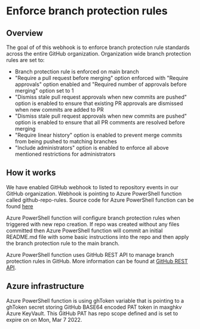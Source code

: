 # Enforce branch protection rules

## Overview

The goal of of this webhook is to enforce branch protection rule standards across the entire GitHub organization. Organization wide branch protection rules are set to:
* Branch protection rule is enforced on main branch
* "Require a pull request before merging" option enforced with "Require approvals" option enabled and "Required number of approvals before merging" option set to 1
* "Dismiss stale pull request approvals when new commits are pushed" option is enabled to ensure that existing PR approvals are dismissed when new commits are added to PR
* "Dismiss stale pull request approvals when new commits are pushed" option is enabled to ensure that all PR comments are resolved before merging
* "Require linear history" option is enabled to prevent merge commits from being pushed to matching branches
* "Include administrators" option is enabled to enforce all above mentioned restrictions for administrators


## How it works
We have enabled GitHub webhook to listed to repository events in our GitHub organization. Webhook is pointing to Azure PowerShell function called github-repo-rules. Source code for Azure PowerShell function can be found [here](https://github.com/automagicallyorg/gh-repo-config-azfunction.) 

Azure PowerShell function will configure branch protection rules when triggered with new repo creation. If repo was created without any files committed then Azure PowerShell function will commit an initial README.md file with some basic instructions into the repo and then apply the branch protection rule to the main branch.

Azure PowerShell function uses GitHub REST API to manage branch protection rules in GitHub. More information can be found at [GitHub REST API](https://docs.github.com/en/enterprise-cloud@latest/rest/reference/branches#update-branch-protection).

## Azure infrastructure
Azure PowerShell function is using ghToken variable that is pointing to a ghToken secret storing GitHub BASE64 encoded PAT token in maxghkv Azure KeyVault. This GitHub PAT has repo scope defined and is set to expire on on Mon, Mar 7 2022.
